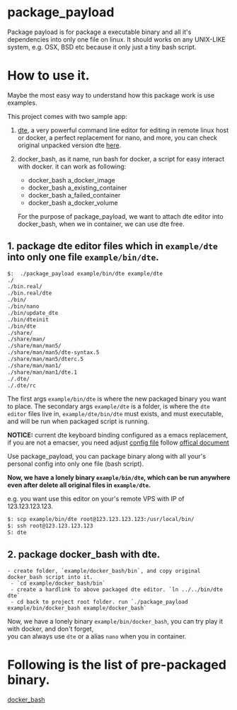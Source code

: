 # package_payload

Package payload is for package a executable binary and all it's dependencies into only one file on linux.
It should works on any UNIX-LIKE system, e.g. OSX, BSD etc because it only just a tiny bash script.

# How to use it.

Maybe the most easy way to understand how this package work is use examples.

This project comes with two sample app:

1. [dte](https://gitlab.com/craigbarnes/dte), a very powerful command line editor for editing in remote linux host or docker, a perfect replacement for nano, and more, you can check original unpacked version dte [here](https://github.com/zw963/package_payload/tree/main/example/dte). 
2. docker_bash, as it name, run bash for docker,  a script for easy interact with docker.
   it can work as following:
   - docker_bash a_docker_image
   - docker_bash a_existing_container
   - docker_bash a_failed_container
   - docker_bash a_docker_volume
   
   For the purpose of package_payload, we want to attach dte editor into docker_bash, when we in container, we can use dte free.

## 1. package dte editor files which in `example/dte` into only one file `example/bin/dte`.

```sh
$:  ./package_payload example/bin/dte example/dte
./
./bin.real/
./bin.real/dte
./bin/
./bin/nano
./bin/update_dte
./bin/dteinit
./bin/dte
./share/
./share/man/
./share/man/man5/
./share/man/man5/dte-syntax.5
./share/man/man5/dterc.5
./share/man/man1/
./share/man/man1/dte.1
./.dte/
./.dte/rc
```

The first args `example/bin/dte` is where the new packaged binary you want to place.
The secondary args `example/dte` is a folder, is where the `dte editor` files live in,  `example/dte/bin/dte` must exists, and must executable, and will be run when packaged script is running.

**NOTICE:** current dte keyboard binding configured as a emacs replacement, if you are not a emacser, you need adjust [config file](https://github.com/zw963/package_payload/blob/main/example/dte/.dte/rc) follow [offical document](https://craigbarnes.gitlab.io/dte/dterc.html)

Use package_payload, you can package binary along with all your's personal config into only one file (bash script).

**Now, we have a lonely binary `example/bin/dte`, which can be run anywhere even after delete all original files in `example/dte`.**

e.g. you want use this editor on your's remote VPS with IP of 123.123.123.123.

```sh
$: scp example/bin/dte root@123.123.123.123:/usr/local/bin/
$: ssh root@123.123.123.123
S: dte
```

## 2. package docker_bash with dte.

    - create folder, `example/docker_bash/bin`, and copy original docker_bash script into it.
	 - `cd example/docker_bash/bin`
	 - create a hardlink to above packaged dte editor. `ln ../../bin/dte dte`
	 - cd back to project root folder. run `./package_payload example/bin/docker_bash example/docker_bash`
 
Now, we have a lonely binary `example/bin/docker_bash`, you can try play it with docker, and don't forget,  
you can always use `dte` or a alias `nano` when you in container.

# Following is the list of pre-packaged binary.

[docker_bash](/example/bin/docker_bash)
